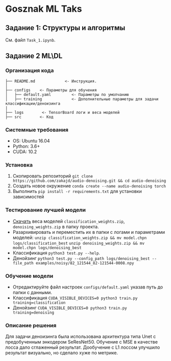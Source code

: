 # Gosznak ML Taks

## Задание 1: Структуры и алгоритмы
См. файл `Task_1.ipynb`.

## Задание 2 ML\DL

### Организация кода
    ├── README.md             <- Инструкция.
    │
    ├── configs    <- Параметры для обучения
    │   ├── default.yaml         <- Параметры по умолчанию
    │   ├── training             <- Дополнительные параметры для задачи классификации/деноизинга 
    |
    ├── logs        <- TensorBoard логи и веса моделей
    ├── src        <- Код

### Системные требования
* OS: Ubuntu 16.04
* Python: 3.6+
* CUDA: 10.2

<!-- Обучение проводилось на Tesla V100 -->

### Установка
1. Скопировать репозиторий `git clone https://github.com/zakajd/audio-denoising.git && cd audio-denoising`
2. Создать новое окружение `conda create --name audio-denoising torch`
3. Выполнить `pip install -r requirements.txt` для установки зависимостей


### Тестирование лучшей модели
* [Скачать](https://drive.google.com/drive/folders/1DKdpLnkZkXiI2zdgeBGjA_nSGJnKVlJY?usp=sharing) веса моделей `classification_weights.zip`, `denoising_weights.zip` в папку проекта.
* Разархивировать и переместить их в папки с логами и параметрами моделей: `unzip classification_weights.zip && mv model.chpn logs/classification_best` `unzip denoising_weights.zip && mv model.chpn logs/denoising_best`
* Классификация `python3 test.py --help`. 
* Денойзинг `python3 test.py --config_path logs/denoising_best --file_path examples/noisy/82_121544_82-121544-0008.npy`

### Обучение модели
* Отредактируйте файл настроек `configs/default.yaml` указав путь до папки с данными.
* Классификация `CUDA_VISIBLE_DEVICES=0 python3 train.py training=classification`
* Денойзинг `CUDA_VISIBLE_DEVICES=0 python3 train.py training=denoising`

### Описание решения
<!-- Для задачи классификации была использована классическая архитектура ResNet50. Первые эксперименты показали, что из-за искусственного характера наложенного шума, уже за 1 эпоху предобученная сеть получает точность 100% и дальнейшее обучение не имеет смысла. -->

Для задачи деноизинга была использована архитектура типа Unet с предобученным энкодером SeResNet50. Обучение с MSE в качестве лосса дало сглаженный результат. Дообучение с L1 лоссом улучшило результат визуально, но сделало хуже по метрике.